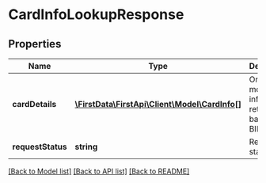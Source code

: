 # CardInfoLookupResponse

## Properties
Name | Type | Description | Notes
------------ | ------------- | ------------- | -------------
**cardDetails** | [**\FirstData\FirstApi\Client\Model\CardInfo[]**](CardInfo.md) | One or more card information retrieved based on BIN. | [optional] 
**requestStatus** | **string** | Request status. | [optional] 

[[Back to Model list]](../README.md#documentation-for-models) [[Back to API list]](../README.md#documentation-for-api-endpoints) [[Back to README]](../README.md)


